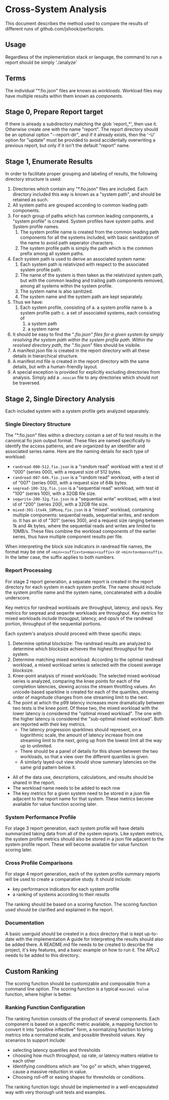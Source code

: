 # Cross-System Analysis

This document describes the method used to compare the results of different runs of github.com/jshook/perfscripts.

## Usage

Regardless of the implementation stack or language, the command to run a report should be simply './analyze'

## Terms

The individual "*.fio.json" files are known as _workloads_. Workload files may have multiple results within them known as _components_.

## Stage 0, Prepare Report target

If there is already a subdirectory matching the glob 'report_*', then use it. Otherwise create one with the name "report". The report directory should be an optional option "--report-dir", and if it already exists, then the '-U' option for "update" must be provided to avoid accidentally overwriting a previous report, but only if it isn't the default "report" name.

## Stage 1, Enumerate Results

In order to facilitate proper grouping and labeling of results, the following directory structure is used:
1. Directories which contain any "*.fio.json" files are included. Each directory included this way is known as a "system path", and should be retained as such.
2. All system paths are grouped according to common leading path components.
3. For each group of paths which has common leading components, a "system profile" is created. System profiles have system paths. and System profile names.
   1. The system profile name is created from the common leading path components for all the systems included, with basic sanitization of the name to avoid path seperator characters.
   2. The system profile path is simply the path which is the common prefix among all system paths.
4. Each system path is used to derive an associated system name:
   1. Each system path is relativized with respect to the associated system profile path.
   2. The name of the system is then taken as the relativized system path, but with the common leading and trailing path components removed, among all systems within the system profile.
   3. The system name is also sanitized.
   4. The system name and the system path are kept separately.
5. Thus we have:
   1. Each system profile, consisting of
      a. a system profile name
      b. a system profile path
      c. a set of associated systems, each consisting of
         1. a system path
         2. a system name
6. It should be easy to find the "*.fio.json" files for a given system by simply resolving the system path within the system profile path. Within the resolved directory path, the "*.fio.json" files should be visibile.
8. A manifest.json file is created in the report directory with all these details in hierarchical structure.
9. A manifest.md file is created in the report directory with the same details, but with a human-friendly layout.
10. A special exception is provided for explicitly excluding directories from analysis. Simply add a `.noscan` file to any directories which should not be traversed.

## Stage 2, Single Directory Analysis

Each included system with a system profile gets analyzed separately.

### Single Directory Structure

The "*.fio.json" files within a directory contain a set of fio test results in the canonical fio json output format.
These files are named specifically to identify the access patterns, and are organized by an identifier and associated series name.
Here are the naming details for each type of workload:
* `randread-000-512.fio.json` is a "random read" workload with a test id of "000" (series 000), with a request size of 512 bytes.
* `randread-007-64k.fio.json` is a "random read" workload, with a test id of "007" (series 000), with a request size of 64k bytes.
* `seqread-100-32g.fio.json` is a "sequential read" workload, with test id "100" (series 100), with a 32GB file size.
* `seqwrite-200-32g.fio.json` is a "sequential write" workload, with a test id of "200" (series 200), with a 32GB file size.
* `mixed-301-1to4k_10Mseq.fio.json` is a "mixed" workload, containing multiple components: sequential reads, sequential writes, and random io. It has an id of "301" (series 300), and a request size ranging between 1k and 4k bytes, where the sequential reads and writes are limited to 10MB/s. These files combine the workload components of the earlier series, thus have multiple component results per file.

When interpreting the block size indicators in randread file names, the format may be one of `<min><suffix>to<max><suffix>` or `<min>to<max>suffix`. In the latter case, the suffix applies to both numbers.

### Report Processing

For stage 2 report generation, a separate report is created in the report directory for each system in each system profile. The name should include the system profile name and the system name, concatenated with a double underscore.

Key metrics for randread workloads are throughput, latency, and ops/s.
Key metrics for seqread and seqwrite workloads are throughput.
Key metrics for mixed workloads include througput, latency, and ops/s of the randread portion, throughput of the sequential portions.

Each system's analysis should proceed with these specific steps:
1. Determine optimal blocksize: The randread results are analyzed to determine which blocksize achieves the highest throughput for that system.
2. Determine matching mixed workload: According to the optimal randread workload, a mixed workload series is selected with the closest average blocksize.
3. Knee-point analysis of mixed workloads: The selected mixed workload series is analyzed, comparing the knee points for each of the completion latencies, slewing across the stream throttling values. An unicode-based sparkline is created for each of the quantiles, showing order of magnitude changes from one streaming limit to the next.
4. The point at which the p99 latency increases more dramatically between two tests is the knee point. Of these two, the mixed workload with the lower latency is considered the "optimal mixed workload". The one with the higher latency is considered the "sub-optimal mixed workload". Both are reported with their key metrics.
   * The latency progression sparklines should represent, on a logorithmic scale, the amount of latency increase from one streaming limit to the next, going up from the lowest limit all the way up to unlimited.
   * There should be a panel of details for this shown between the two workloads, so that a view over the different quantiles is given.
   * A similarly layed-out view should show summary latencies on the same grid pattern below it.

* All of the data use, descriptions, calculations, and results should be shared in the report.
* The workload name needs to be added to each row 
* The key metrics for a given system need to be stored in a json file adjacent to the report name for that system. These metrics become available for value function scoring later.

### System Performance Profile

For stage 3 report generation, each system profile will have details summarized taking data from all of the system reports.
Like system metrics, the system profile metrics should also be stored in a json file adjacent to the system profile report. These will become available for value function scoring later.

### Cross Profile Comparisons

For stage 4 report generation, each of the system profile summary reports will be used to create a comparative study.
It should include:
* key performance indicators for each system profile
* a ranking of systems according to their results

The ranking should be based on a scoring function. The scoring function used should be clarified and explained in the report.

### Documentation

A basic userguid should be created in a docs directory that is kept up-to-date with the implementation
A guide for interpreting the results should also be added there.
A README.md file needs to be created to describe the project, it's key features, and a basic example on how to run it.
The APLv2 needs to be added to this directory.

## Custom Ranking

The scoring function should be customizable and composable from a command line option.
The scoring function is a typical `maximal value` function, where higher is better.

### Ranking Function Configuration

The ranking function consists of the product of several components.
Each component is based on a specific metric available, a mapping function to convert it into "positive inflective" form, a normalizing function to bring metrics into a normalized scale, and possible threshold values.
Key scenarios to support include:
* selecting latency quantiles and thresholds
* choosing how much throughput, op rate, or latency matters relative to each other
* Identifying conditions which are "no go" or which, when triggered, cause a massive reduction in value.
* Choosing roll-off or easing shapes for thresholds or conditions.

The ranking function logic should be implemented in a well-encapsulated way with very thorough unit tests and examples.
